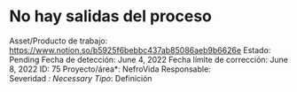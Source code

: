 # No hay salidas del proceso

Asset/Producto de trabajo: https://www.notion.so/b5925f6bebbc437ab85086aeb9b6626e 
Estado: Pending
Fecha de detección: June 4, 2022
Fecha límite de corrección: June 8, 2022
ID: 75
Proyecto/área*: NefroVida
Responsable:  
Severidad *: Necessary
Tipo*: Definición